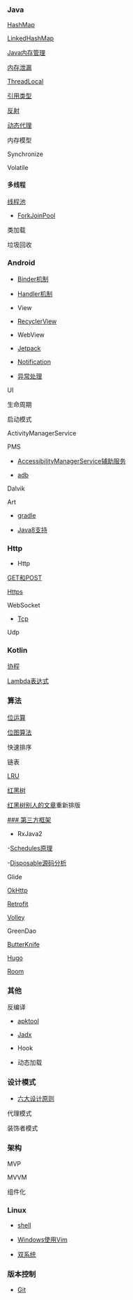 ### Java

[HashMap](java/hashmap/HashMap.md)

[LinkedHashMap](java/hashmap/LinkeHashMap.md)

[Java内存管理](java/mem/Java内存管理.md)

[内存泄漏](java/mem/MemoryLeak.md)

[ThreadLocal](java/thread/ThreadLocal.md)

[引用类型](java/引用类型.md)

[反射](http://blog.stayzeal.cn/2017/04/10/Java%E5%8F%8D%E5%B0%84/)

[动态代理](java/动态代理.md)

内存模型

Synchronize

Volatile

#### 多线程

[线程池](java/thread/线程池.md)

- [ForkJoinPool](kotlin/concurrency/scan_file/ForkJoinPool.md)

类加载

垃圾回收

### Android

- [Binder机制](android/Binder.md)

- [Handler机制](android/Handler.md)

- View

- [RecyclerView](android/view/RecyclerView源码分析.md)

- WebView

- [Jetpack](android/Jetpack.md)

- [Notification](android/Notification.md)

- [异常处理](android/framework/异常处理.md)

UI

生命周期

启动模式

ActivityManagerService

PMS

- [AccessibilityManagerService辅助服务](android/framework/AccessibilityManagerService.md)

- [adb](android/adb命令.md)

Dalvik

Art

- [gradle](android/build/Gradle.md)

- [Java8支持](android/Java8.md)

### Http

- Http

[GET和POST](http/Get&Post.md)

[Https](http/Https.md)

WebSocket

- [Tcp](http/Tcp.md)

Udp

### Kotlin

[协程](kotlin/协程.md)

[Lambda表达式](kotlin/lambda表达式.md)

### 算法

[位运算](algorithms/bit/Bit.md)

[位图算法](algorithms/bit/BitMap.md)

快速排序

链表

[LRU](algorithms/Lru算法.md)

[红黑树](algorithms/tree/rbtree/RBTree.md)

[红黑树别人的文章](algorithms/tree/rbtree/RBTreeCopy.md)重新排版


[### 第三方框架](rep/rep_smmary.md)

- RxJava2

-[Schedules原理](rep/rxjava2/Scheduler源码分析.md)

-[Disposable源码分析](rep/rxjava2/Disposable源码分析.md)

Glide

[OkHttp](http://blog.stayzeal.cn/2018/04/23/OkHttp%E6%BA%90%E7%A0%81%E5%88%86%E6%9E%90%E6%8C%87%E5%8D%97/)

[Retrofit](rep/Retrofit.md)

[Volley](rep/Volley.md)

GreenDao

[ButterKnife](rep/butterknife/ButterKnife.md)

[Hugo](rep/Hugo.md)

[Room](rep/Room.md)

### 其他

反编译

- [apktool](other/decompile/apktool.md)

- [Jadx](other/decompile/Jadx.md)

- Hook

- 动态加载

### 设计模式

- [六大设计原则](other/设计模式.md)

代理模式

装饰者模式

### 架构

MVP

MVVM

组件化

### Linux

- [shell](linux/shell.md)

- [Windows使用Vim](windows/vim.md)

- [双系统](linux/双系统.md)

### 版本控制

- [Git](vcs/Git命令.md)
